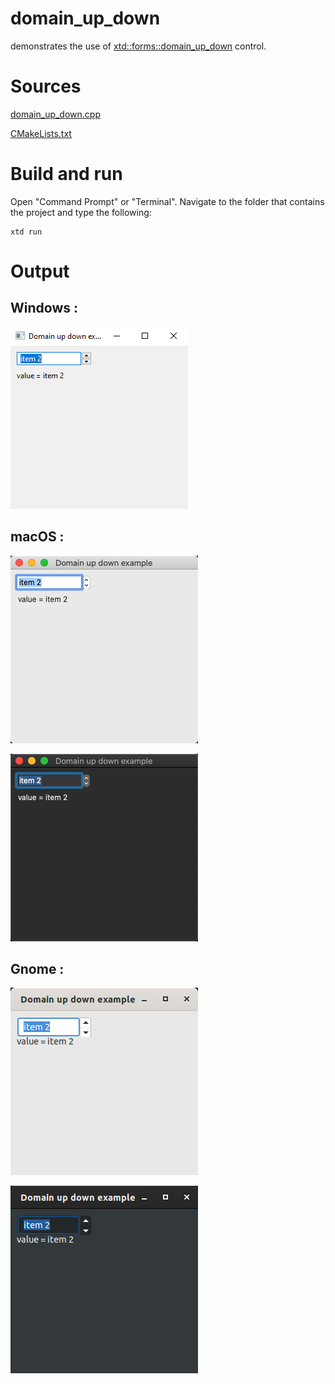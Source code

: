 # domain_up_down

demonstrates the use of [xtd::forms::domain_up_down](../../../src/xtd_forms/include/xtd/forms/domain_up_down.hpp) control.

# Sources

[domain_up_down.cpp](domain_up_down.cpp)

[CMakeLists.txt](CMakeLists.txt)

# Build and run

Open "Command Prompt" or "Terminal". Navigate to the folder that contains the project and type the following:

```shell
xtd run
```

# Output

## Windows :

![Screenshot](../../../docs/pictures/examples/domain_up_down_w.png)

## macOS :

![Screenshot](../../../docs/pictures/examples/domain_up_down_m.png)

![Screenshot](../../../docs/pictures/examples/domain_up_down_md.png)

## Gnome :

![Screenshot](../../../docs/pictures/examples/domain_up_down_g.png)

![Screenshot](../../../docs/pictures/examples/domain_up_down_gd.png)
